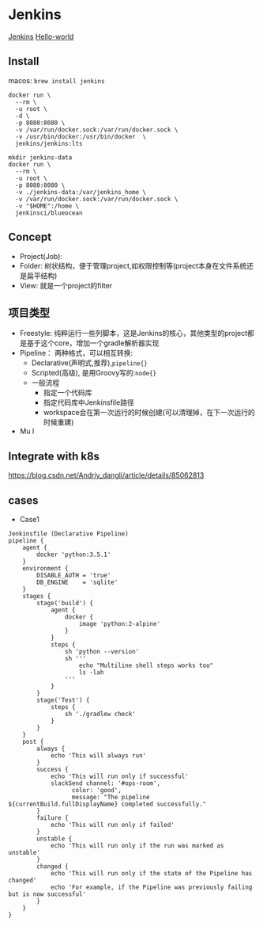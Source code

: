 # Jenkins
[Jenkins](https://jenkins.io)
[Hello-world](https://jenkins.io/doc/pipeline/tour/hello-world/)
## Install
macos: `brew install jenkins`
``` docker
docker run \
  --rm \
  -u root \
  -d \
  -p 8080:8080 \
  -v /var/run/docker.sock:/var/run/docker.sock \
  -v /usr/bin/docker:/usr/bin/docker  \
  jenkins/jenkins:lts
```
``` docker with blueocean
mkdir jenkins-data
docker run \
  --rm \
  -u root \
  -p 8080:8080 \
  -v ./jenkins-data:/var/jenkins_home \
  -v /var/run/docker.sock:/var/run/docker.sock \
  -v "$HOME":/home \
  jenkinsci/blueocean
```
## Concept
- Project(Job):
- Folder: 树状结构，便于管理project,如权限控制等(project本身在文件系统还是扁平结构)
- View: 就是一个project的filter
## 项目类型
- Freestyle: 纯粹运行一些列脚本，这是Jenkins的核心，其他类型的project都是基于这个core，增加一个gradle解析器实现
- Pipeline： 两种格式，可以相互转换:
  - Declarative(声明式,推荐),`pipeline{}`
  - Scripted(高级), 是用Groovy写的:`node{}`
  - 一般流程
    - 指定一个代码库
    - 指定代码库中Jenkinsfile路径
    - workspace会在第一次运行的时候创建(可以清理掉，在下一次运行的时候重建)
- Mu l
## Integrate with k8s
https://blog.csdn.net/Andriy_dangli/article/details/85062813
## cases
- Case1
```
Jenkinsfile (Declarative Pipeline)
pipeline {
    agent { 
        docker 'python:3.5.1' 
    }
    environment {
        DISABLE_AUTH = 'true'
        DB_ENGINE    = 'sqlite'
    }
    stages {
        stage('build') {
            agent {
                docker {
                    image 'python:2-alpine' 
                }
            }
            steps {
                sh 'python --version'
                sh '''
                    echo "Multiline shell steps works too"
                    ls -lah
                '''
            }
        }
        stage('Test') {
            steps {
                sh './gradlew check'
            }
        }
    }
    post {
        always {
            echo 'This will always run'
        }
        success {
            echo 'This will run only if successful'
            slackSend channel: '#ops-room',
                  color: 'good',
                  message: "The pipeline ${currentBuild.fullDisplayName} completed successfully."
        }
        failure {
            echo 'This will run only if failed'
        }
        unstable {
            echo 'This will run only if the run was marked as unstable'
        }
        changed {
            echo 'This will run only if the state of the Pipeline has changed'
            echo 'For example, if the Pipeline was previously failing but is now successful'
        }
    }
}
```
